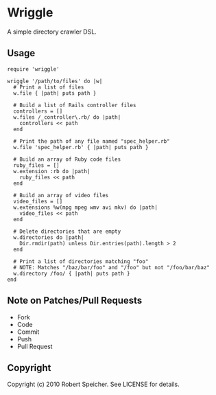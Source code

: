# Wriggle

A simple directory crawler DSL.

## Usage

    require 'wriggle'

    wriggle '/path/to/files' do |w|
      # Print a list of files
      w.file { |path| puts path }

      # Build a list of Rails controller files
      controllers = []
      w.files /_controller\.rb/ do |path|
        controllers << path
      end

      # Print the path of any file named "spec_helper.rb"
      w.file 'spec_helper.rb' { |path| puts path }

      # Build an array of Ruby code files
      ruby_files = []
      w.extension :rb do |path|
        ruby_files << path
      end

      # Build an array of video files
      video_files = []
      w.extensions %w(mpg mpeg wmv avi mkv) do |path|
        video_files << path
      end

      # Delete directories that are empty
      w.directories do |path|
        Dir.rmdir(path) unless Dir.entries(path).length > 2
      end

      # Print a list of directories matching "foo"
      # NOTE: Matches "/baz/bar/foo" and "/foo" but not "/foo/bar/baz"
      w.directory /foo/ { |path| puts path }
    end

## Note on Patches/Pull Requests

* Fork
* Code
* Commit
* Push
* Pull Request

## Copyright

Copyright (c) 2010 Robert Speicher. See LICENSE for details.
